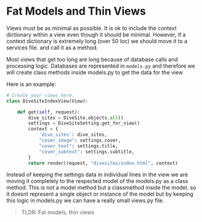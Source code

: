 
# Fat Models and Thin Views

Views must be as minimal as possible. It is ok to include the context dictionary within a view even though it should be minimal. However, if a context dictionary is extremely long (over 50 loc) we should move it to a services file. and call it as a method.

Most views that get too long are long because of database calls and processing logic. Databases are represented in `models.py` and therefore we will create class methods inside models.py to get the data for the view

Here is an example:

```python
# Create your views here.
class DiveSiteIndexView(View):

    def get(self, request):
        dive_sites = DiveSite.objects.all()
        settings = DiveSiteSetting.get_for_view()
        context = {
            'dive_sites': dive_sites,
            "cover_image": settings.cover,
            "cover_text": settings.title,
            "cover_subtext": settings.subtitle,
        }
        return render(request, "divesites/index.html", context)
```

Instead of keeping the settings data in individual lines in the view we are moving it completely to the respected model of the models.py as a class method. This is not a model method but a classmethod inside the model. so it doesnt represent a single object or instance of the model but by keeping this logic in models.py we can have a really small views.py file.

>TLDR: Fat models, thin views